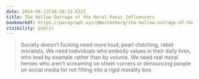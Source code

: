 ```yaml
---
date: 2024-08-13T10:30:13.632Z
title: The Hollow Outrage of the Moral Panic Influencers
bookmarkOf: https://paragraph.xyz/@Westenberg/the-hollow-outrage-of-the-moral-panic-influencers
visibility: public
---
```


> Society doesn’t fucking need more loud, pearl clutching, rabid moralists. We need individuals who embody values in their daily lives, who lead by example rather than by volume. We need real moral heroes who aren’t screaming on street corners or denouncing people on social media for not fitting into a rigid morality box.
